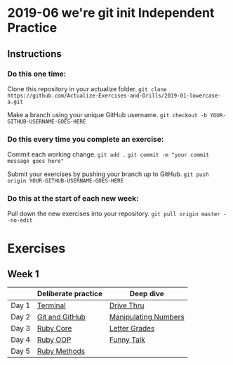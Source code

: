 # 2019-06 we're git init Independent Practice

## Instructions

### Do this one time:

Clone this repository in your actualize folder.
```git clone https://github.com/Actualize-Exercises-and-Drills/2019-01-lowercase-a.git```

Make a branch using your unique GitHub username.
```git checkout -b YOUR-GITHUB-USERNAME-GOES-HERE```


### Do this every time you complete an exercise:

Commit each working change.
```git add .```
```git commit -m "your commit message goes here"```

Submit your exercises by pushing your branch up to GitHub.
```git push origin YOUR-GITHUB-USERNAME-GOES-HERE```


### Do this at the start of each new week:

Pull down the new exercises into your repository.
```git pull origin master --no-edit```


# Exercises


## Week 1


|       | Deliberate practice              | Deep dive                                    |
| ----- | -------------------------------- | -------------------------------------------- |
| Day 1 | [Terminal](w01/terminal)             | [Drive Thru](w01/drive_thru)                     |
| Day 2 | [Git and GitHub](w01/git_and_github) | [Manipulating Numbers](w01/manipulating_numbers) |
| Day 3 | [Ruby Core](w01/ruby_core)             | [Letter Grades](w01/letter_grade)                |
| Day 4 | [Ruby OOP](w01/ruby_oop)              | [Funny Talk](w01/funny_talk)   |
| Day 5 | [Ruby Methods](w01/ruby_methods)          |                        |











